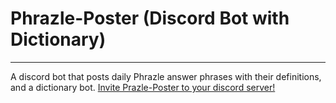 # Phrazle-Poster (Discord Bot with Dictionary)
---
A discord bot that posts daily Phrazle answer phrases with their definitions, and a dictionary bot.
[Invite Prazle-Poster to your discord server!](http://dev.nodeca.com)
